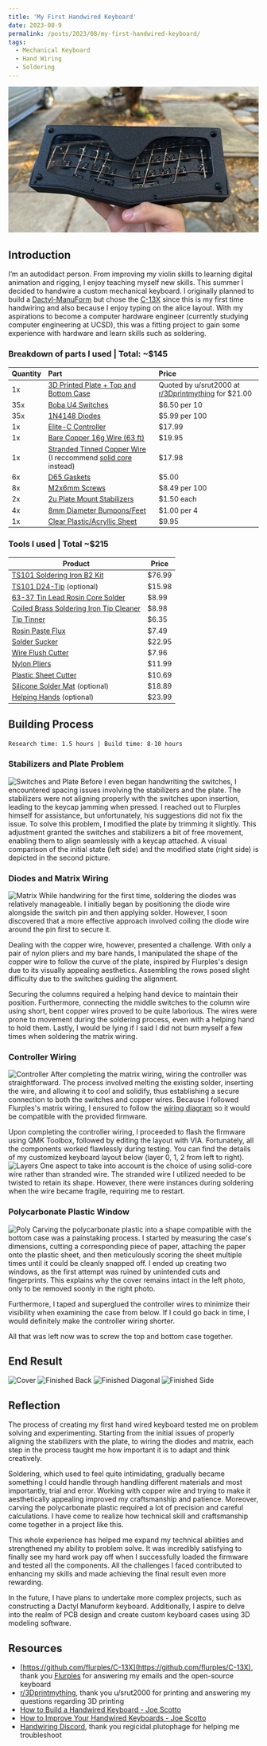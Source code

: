 ```yaml
---
title: 'My First Handwired Keyboard'
date: 2023-08-9
permalink: /posts/2023/08/my-first-handwired-keyboard/
tags:
  - Mechanical Keyboard
  - Hand Wiring
  - Soldering
---
```


<img src='/images/c13x.jpg'>

## Introduction
I’m an autodidact person. From improving my violin skills to learning digital animation and rigging, I enjoy teaching myself new skills. This summer I decided to handwire a custom mechanical keyboard. I originally planned to build a [Dactyl-ManuForm](https://github.com/abstracthat/dactyl-manuform) but chose the [C-13X](https://github.com/flurples/C-13X) since this is my first time handwiring and also because I enjoy typing on the alice layout. With my aspirations to become a computer hardware engineer (currently studying computer engineering at UCSD), this was a fitting project to gain some experience with hardware and learn skills such as soldering. 


### Breakdown of parts I used | Total: ~$145
| Quantity      | Part | Price     |
| :---        |    :----   |          :--- |
| 1x      | [3D Printed Plate + Top and Bottom Case](https://github.com/flurples/C-13X/tree/main/stl) | Quoted by u/srut2000 at [r/3Dprintmything](https://www.reddit.com/r/3Dprintmything/) for $21.00  |
| 35x      | [Boba U4 Switches](https://swagkeys.com/products/gazzew-u4-boba-silent-tactile-switches) | $6.50 per 10  |
| 35x   | [1N4148 Diodes](https://www.amazon.com/dp/B079KJ91JZ)       | $5.99 per 100      |
| 1x   | [Elite-C Controller](https://keeb.io/collections/diy-parts/products/elite-c-low-profile-version-usb-c-pro-micro-replacement-atmega32u4)       | $17.99      |
| 1x   | [Bare Copper 16g Wire (63 ft)](https://www.amazon.com/dp/B00XHD03EA)       | $19.95     |
| 1x | [Stranded Tinned Copper Wire](https://www.amazon.com/dp/B09X48VJMY) (I reccommend [solid core](https://www.amazon.com/TUOFENG-Hookup-Wires-6-Different-Colored) instead) | $17.98 |
| 6x   | [D65 Gaskets](https://kbdfans.com/products/d65-gaskets)       | $5.00      |
| 8x   | [M2x6mm Screws](https://www.amazon.com/dp/B01B1OD9UQ)       | $8.49 per 100      |
| 2x  | [2u Plate Mount Stabilizers](https://divinikey.com/products/durock-plate-mount-stabilizers)       | $1.50 each      |
| 4x   | [8mm Diameter Bumpons/Feet](https://kbdfans.com/products/rubber-feet-pads-hemispherical-shape-eva-silicone-anti-slip?variant=34477878739083)       | $1.00 per 4|
| 1x   | [Clear Plastic/Acryllic Sheet](https://www.amazon.com/dp/B07MQTDF4R)       | $9.95      |

### Tools I used | Total ~$215
| Product | Price |
| --- | ----------- |
| [TS101 Soldering Iron B2 Kit](https://www.amazon.com/dp/B01MDTO6X7) | $76.99 |
| [TS101 D24-Tip](https://www.amazon.com/dp/B06XYR3VTJ) (optional) | $15.98 |
| [63-37 Tin Lead Rosin Core Solder](https://www.amazon.com/dp/B075WB98FJ) | $8.99 |
| [Coiled Brass Soldering Iron Tip Cleaner](https://www.amazon.com/dp/B08SLBSLK4) | $8.98 |
| [Tip Tinner](https://www.amazon.com/dp/B00NS4J6BY)| $6.35 |
| [Rosin Paste Flux](https://www.amazon.com/dp/B008ZIV85A) | $7.49 |
| [Solder Sucker](https://www.amazon.com/dp/B002MJMXD4) | $22.95 |
| [Wire Flush Cutter](https://www.amazon.com/dp/B087P191LP) | $7.96 |
| [Nylon Pliers](https://www.amazon.com/dp/B00270YUKC) | $11.99 |
| [Plastic Sheet Cutter](https://www.amazon.com/gp/product/B08Y7RZ1WD) |$10.69 |
| [Silicone Solder Mat](https://www.amazon.com/dp/B0713XFJ1Q) (optional) | $18.89 |
| [Helping Hands](https://www.amazon.com/dp/B07MDKXNPC) (optional) | $23.99 |

## Building Process
```Research time: 1.5 hours | Build time: 8-10 hours```
### Stabilizers and Plate Problem
![Switches and Plate](https://github.com/MadduxMadayag/C-13XPersonalProject/assets/122325135/a020ec54-f5be-4a56-8c07-f7141b612b9c)
Before I even began handwriting the switches, I encountered spacing issues involving the stabilizers and the plate. The stabilizers were not aligning properly with the switches upon insertion, leading to the keycap jamming when pressed. I reached out to Flurples himself for assistance, but unfortunately, his suggestions did not fix the issue. To solve this problem, I modified the plate by trimming it slightly. This adjustment granted the switches and stabilizers a bit of free movement, enabling them to align seamlessly with a keycap attached. A visual comparison of the initial state (left side) and the modified state (right side) is depicted in the second picture.

### Diodes and Matrix Wiring
![Matrix](https://github.com/MadduxMadayag/C-13XPersonalProject/assets/122325135/ea2e71a3-5058-49c9-b780-9730bcf6cfce)
While handwiring for the first time, soldering the diodes was relatively manageable. I initially began by positioning the diode wire alongside the switch pin and then applying solder. However, I soon discovered that a more effective approach involved coiling the diode wire around the pin first to secure it.

Dealing with the copper wire, however, presented a challenge. With only a pair of nylon pliers and my bare hands, I manipulated the shape of the copper wire to follow the curve of the plate, inspired by Flurples's design due to its visually appealing aesthetics. Assembling the rows posed slight difficulty due to the switches guiding the alignment. 

Securing the columns required a helping hand device to maintain their position. Furthermore, connecting the middle switches to the column wire using short, bent copper wires proved to be quite laborious. The wires were prone to movement during the soldering process, even with a helping hand to hold them. Lastly, I would be lying if I said I did not burn myself a few times when soldering the matrix wiring. 

### Controller Wiring
![Controller](https://github.com/MadduxMadayag/C-13XPersonalProject/assets/122325135/cc0ab95c-98be-4fa9-85b8-25d894319a0b)
After completing the matrix wiring, wiring the controller was straightforward. The process involved melting the existing solder, inserting the wire, and allowing it to cool and solidify, thus establishing a secure connection to both the switches and copper wires. Because I followed Flurples's matrix wiring, I ensured to follow the [wiring diagram](https://github.com/flurples/C-13X/blob/main/firmware/matrix.png) so it would be compatible with the provided firmware.

Upon completing the controller wiring, I proceeded to flash the firmware using QMK Toolbox, followed by editing the layout with VIA. Fortunately, all the components worked flawlessly during testing. You can find the details of my customized keyboard layout below (layer 0, 1, 2 from left to right).
![Layers](https://github.com/MadduxMadayag/C-13XPersonalProject/assets/122325135/39924800-83a2-4e63-9b60-770a3306e6a4)
One aspect to take into account is the choice of using solid-core wire rather than stranded wire. The stranded wire I utilized needed to be twisted to retain its shape. However, there were instances during soldering when the wire became fragile, requiring me to restart.

### Polycarbonate Plastic Window
![Poly](https://github.com/MadduxMadayag/C-13XPersonalProject/assets/122325135/a887319a-79c4-4688-83e4-450f4f721345)
Carving the polycarbonate plastic into a shape compatible with the bottom case was a painstaking process. I started by measuring the case's dimensions, cutting a corresponding piece of paper, attaching the paper onto the plastic sheet, and then meticulously scoring the sheet multiple times until it could be cleanly snapped off. I ended up creating two windows, as the first attempt was ruined by unintended cuts and fingerprints. This explains why the cover remains intact in the left photo, only to be removed soonly in the right photo. 

Furthermore, I taped and superglued the controller wires to minimize their visibility when examining the case from below. If I could go back in time, I would definitely make the controller wiring shorter. 

All that was left now was to screw the top and bottom case together. 

## End Result
![Cover](https://github.com/MadduxMadayag/C-13XPersonalProject/assets/122325135/d922775c-231c-4acd-866a-da3a8ea44dcc)
![Finished Back](https://github.com/MadduxMadayag/C-13XPersonalProject/assets/122325135/29dd36f6-084f-4c06-8acd-7c07c5a0b3bc)
![Finished Diagonal](https://github.com/MadduxMadayag/C-13XPersonalProject/assets/122325135/3d1627db-102f-43d1-a029-3fd1a3d7bd65)
![Finished Side](https://github.com/MadduxMadayag/C-13XPersonalProject/assets/122325135/f56c7df9-928c-4eb4-9d9b-e574bbf44576)

## Reflection
The process of creating my first hand wired keyboard tested me on problem solving and experimenting. Starting from the initial issues of properly aligning the stabilizers with the plate, to wiring the diodes and matrix, each step in the process taught me how important it is to adapt and think creatively.

Soldering, which used to feel quite intimidating, gradually became something I could handle through handling different materials and most importantly, trial and error. Working with copper wire and trying to make it aesthetically appealing improved my craftsmanship and patience. Moreover, carving the polycarbonate plastic required a lot of precision and careful calculations. I have come to realize how technical skill and craftsmanship come together in a project like this.

This whole experience has helped me expand my technical abilities and strengthened my ability to problem solve. It was incredibly satisfying to finally see my hard work pay off when I successfully loaded the firmware and tested all the components. All the challenges I faced contributed to enhancing my skills and made achieving the final result even more rewarding.

In the future, I have plans to undertake more complex projects, such as constructing a Dactyl Manuform keyboard. Additionally, I aspire to delve into the realm of PCB design and create custom keyboard cases using 3D modeling software.

## Resources
* [https://github.com/flurples/C-13X](https://github.com/flurples/C-13X), thank you [Flurples](https://www.youtube.com/@flurples) for answering my emails and the open-source keyboard
* [r/3Dprintmything](https://www.reddit.com/r/3Dprintmything/), thank you u/srut2000 for printing and answering my questions regarding 3D printing
* [How to Build a Handwired Keyboard - Joe Scotto](https://youtu.be/hjml-K-pV4E)
* [How to Improve Your Handwired Keyboards - Joe Scotto](https://youtu.be/m7Q5ZjqN-ao)
* [Handwiring Discord](https://discord.gg/4xaSjBaFzW), thank you regicidal.plutophage for helping me troubleshoot